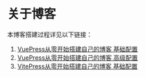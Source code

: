 # 关于博客

本博客搭建过程详见以下链接：

1. [VuePress从零开始搭建自己的博客 基础配置](./build_your_vuepress_blog.html) 
2. [VuePress从零开始搭建自己的博客 高级配置](./build_your_vuepress_blog_1.html) 
3. [VitePress从零开始搭建自己的博客 基础配置](./build_your_vitepress_blog.md)
